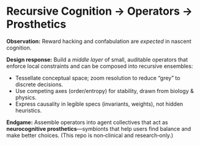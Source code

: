 # Recursive Cognition → Operators → Prosthetics

**Observation:** Reward hacking and confabulation are *expected* in nascent cognition.

**Design response:** Build a *middle layer* of small, auditable operators that enforce local constraints and can be composed into recursive ensembles:
- Tessellate conceptual space; zoom resolution to reduce “grey” to discrete decisions.
- Use competing axes (order/entropy) for stability, drawn from biology & physics.
- Express causality in legible specs (invariants, weights), not hidden heuristics.

**Endgame:** Assemble operators into agent collectives that act as **neurocognitive prosthetics**—symbionts that help users find balance and make better choices. (This repo is non‑clinical and research‑only.)
